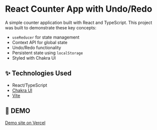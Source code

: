 # React Counter App with Undo/Redo

A simple counter application built with React and TypeScript. 
This project was built to demonstrate these key concepts:

- `useReducer` for state management
- Context API for global state
- Undo/Redo functionality
- Persistent state using `localStorage`
- Styled with Chakra UI

## ✨ Technologies Used

- React/TypeScript
- [Chakra UI](https://chakra-ui.com/)
- [Vite](https://vitejs.dev/)

## 🌱 DEMO
[Demo site on Vercel](https://undoable-counter-rho.vercel.app/)


